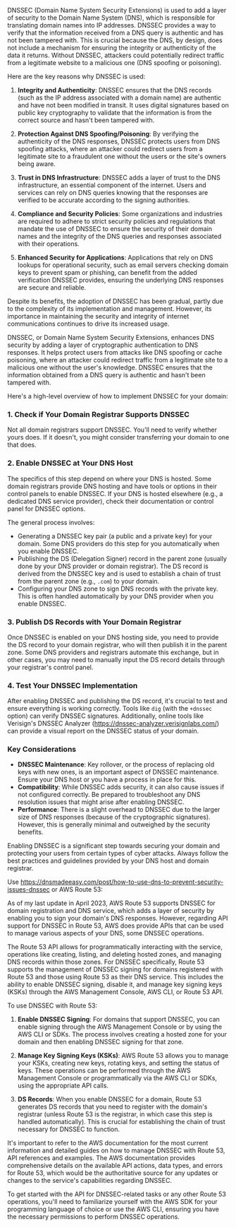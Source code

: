 DNSSEC (Domain Name System Security Extensions) is used to add a layer of security to the Domain Name System (DNS), which is responsible for translating domain names into IP addresses. DNSSEC provides a way to verify that the information received from a DNS query is authentic and has not been tampered with. This is crucial because the DNS, by design, does not include a mechanism for ensuring the integrity or authenticity of the data it returns. Without DNSSEC, attackers could potentially redirect traffic from a legitimate website to a malicious one (DNS spoofing or poisoning).

Here are the key reasons why DNSSEC is used:

1. **Integrity and Authenticity**: DNSSEC ensures that the DNS records (such as the IP address associated with a domain name) are authentic and have not been modified in transit. It uses digital signatures based on public key cryptography to validate that the information is from the correct source and hasn't been tampered with.

2. **Protection Against DNS Spoofing/Poisoning**: By verifying the authenticity of the DNS responses, DNSSEC protects users from DNS spoofing attacks, where an attacker could redirect users from a legitimate site to a fraudulent one without the users or the site's owners being aware.

3. **Trust in DNS Infrastructure**: DNSSEC adds a layer of trust to the DNS infrastructure, an essential component of the internet. Users and services can rely on DNS queries knowing that the responses are verified to be accurate according to the signing authorities.

4. **Compliance and Security Policies**: Some organizations and industries are required to adhere to strict security policies and regulations that mandate the use of DNSSEC to ensure the security of their domain names and the integrity of the DNS queries and responses associated with their operations.

5. **Enhanced Security for Applications**: Applications that rely on DNS lookups for operational security, such as email servers checking domain keys to prevent spam or phishing, can benefit from the added verification DNSSEC provides, ensuring the underlying DNS responses are secure and reliable.

Despite its benefits, the adoption of DNSSEC has been gradual, partly due to the complexity of its implementation and management. However, its importance in maintaining the security and integrity of internet communications continues to drive its increased usage.

DNSSEC, or Domain Name System Security Extensions, enhances DNS security by adding a layer of cryptographic authentication to DNS responses. It helps protect users from attacks like DNS spoofing or cache poisoning, where an attacker could redirect traffic from a legitimate site to a malicious one without the user's knowledge. DNSSEC ensures that the information obtained from a DNS query is authentic and hasn't been tampered with.

Here's a high-level overview of how to implement DNSSEC for your domain:

### 1. Check if Your Domain Registrar Supports DNSSEC
Not all domain registrars support DNSSEC. You'll need to verify whether yours does. If it doesn't, you might consider transferring your domain to one that does.

### 2. Enable DNSSEC at Your DNS Host
The specifics of this step depend on where your DNS is hosted. Some domain registrars provide DNS hosting and have tools or options in their control panels to enable DNSSEC. If your DNS is hosted elsewhere (e.g., a dedicated DNS service provider), check their documentation or control panel for DNSSEC options.

The general process involves:
- Generating a DNSSEC key pair (a public and a private key) for your domain. Some DNS providers do this step for you automatically when you enable DNSSEC.
- Publishing the DS (Delegation Signer) record in the parent zone (usually done by your DNS provider or domain registrar). The DS record is derived from the DNSSEC key and is used to establish a chain of trust from the parent zone (e.g., `.com`) to your domain.
- Configuring your DNS zone to sign DNS records with the private key. This is often handled automatically by your DNS provider when you enable DNSSEC.

### 3. Publish DS Records with Your Domain Registrar
Once DNSSEC is enabled on your DNS hosting side, you  need to provide the DS record to your domain registrar, who will then publish it in the parent zone. Some DNS providers and registrars automate this exchange, but in other cases, you may need to manually input the DS record details through your registrar's control panel.

### 4. Test Your DNSSEC Implementation
After enabling DNSSEC and publishing the DS record, it's crucial to test and ensure everything is working correctly. Tools like `dig` (with the `+dnssec` option) can verify DNSSEC signatures. Additionally, online tools like Verisign's DNSSEC Analyzer (https://dnssec-analyzer.verisignlabs.com/) can provide a visual report on the DNSSEC status of your domain.

### Key Considerations
- **DNSSEC Maintenance**: Key rollover, or the process of replacing old keys with new ones, is an important aspect of DNSSEC maintenance. Ensure your DNS host or you have a process in place for this.
- **Compatibility**: While DNSSEC adds security, it can also cause issues if not configured correctly. Be prepared to troubleshoot any DNS resolution issues that might arise after enabling DNSSEC.
- **Performance**: There is a slight overhead to DNSSEC due to the larger size of DNS responses (because of the cryptographic signatures). However, this is generally minimal and outweighed by the security benefits.

Enabling DNSSEC is a significant step towards securing your domain and protecting your users from certain types of cyber attacks. Always follow the best practices and guidelines provided by your DNS host and domain registrar.

Use https://dnsmadeeasy.com/post/how-to-use-dns-to-prevent-security-issues-dnssec or AWS Route 53:

As of my last update in April 2023, AWS Route 53 supports DNSSEC for domain registration and DNS service, which adds a layer of security by enabling you to sign your domain's DNS responses. However, regarding API support for DNSSEC in Route 53, AWS does provide APIs that can be used to manage various aspects of your DNS,  some DNSSEC operations.

The Route 53 API allows for programmatically interacting with the service,  operations like creating, listing, and deleting hosted zones, and managing DNS records within those zones. For DNSSEC specifically, Route 53 supports the management of DNSSEC signing for domains registered with Route 53 and those using Route 53 as their DNS service. This includes the ability to enable DNSSEC signing, disable it, and manage key signing keys (KSKs) through the AWS Management Console, AWS CLI, or Route 53 API.

To use DNSSEC with Route 53:

1. **Enable DNSSEC Signing**: For domains that support DNSSEC, you can enable signing through the AWS Management Console or by using the AWS CLI or SDKs. The process involves creating a hosted zone for your domain and then enabling DNSSEC signing for that zone.

2. **Manage Key Signing Keys (KSKs)**: AWS Route 53 allows you to manage your KSKs,  creating new keys, rotating keys, and setting the status of keys. These operations can be performed through the AWS Management Console or programmatically via the AWS CLI or SDKs, using the appropriate API calls.

3. **DS Records**: When you enable DNSSEC for a domain, Route 53 generates DS records that you need to register with the domain's registrar (unless Route 53 is the registrar, in which case this step is handled automatically). This is crucial for establishing the chain of trust necessary for DNSSEC to function.

It's important to refer to the AWS documentation for the most current information and detailed guides on how to manage DNSSEC with Route 53,  API references and examples. The AWS documentation provides comprehensive details on the available API actions, data types, and errors for Route 53, which would be the authoritative source for any updates or changes to the service's capabilities regarding DNSSEC.

To get started with the API for DNSSEC-related tasks or any other Route 53 operations, you'll need to familiarize yourself with the AWS SDK for your programming language of choice or use the AWS CLI, ensuring you have the necessary permissions to perform DNSSEC operations.
